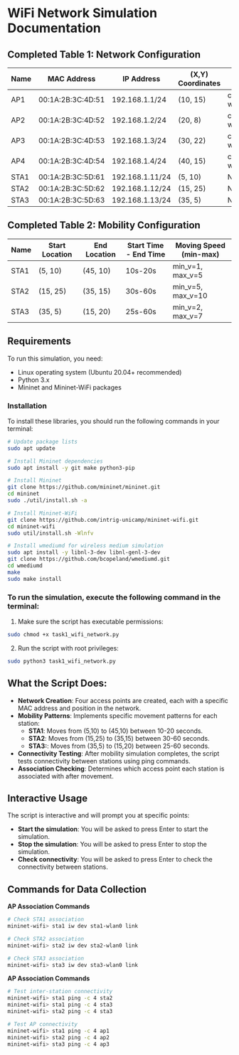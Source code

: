 # WiFi Network Simulation Documentation

## Completed Table 1: Network Configuration

| Name | MAC Address       | IP Address      | (X,Y) Coordinates | SSID           | Range | Channel |
| ---- | ----------------- | --------------- | ----------------- | -------------- | ----- | ------- |
| AP1  | 00:1A:2B:3C:4D:51 | 192.168.1.1/24  | (10, 15)          | cafeteria-wifi | 35    | 35      |
| AP2  | 00:1A:2B:3C:4D:52 | 192.168.1.2/24  | (20, 8)           | cafeteria-wifi | 35    | 35      |
| AP3  | 00:1A:2B:3C:4D:53 | 192.168.1.3/24  | (30, 22)          | cafeteria-wifi | 35    | 35      |
| AP4  | 00:1A:2B:3C:4D:54 | 192.168.1.4/24  | (40, 15)          | cafeteria-wifi | 35    | 35      |
| STA1 | 00:1A:2B:3C:5D:61 | 192.168.1.11/24 | (5, 10)           | N/A            | N/A   | N/A     |
| STA2 | 00:1A:2B:3C:5D:62 | 192.168.1.12/24 | (15, 25)          | N/A            | N/A   | N/A     |
| STA3 | 00:1A:2B:3C:5D:63 | 192.168.1.13/24 | (35, 5)           | N/A            | N/A   | N/A     |

## Completed Table 2: Mobility Configuration

| Name | Start Location | End Location | Start Time - End Time | Moving Speed (min-max) |
| ---- | -------------- | ------------ | --------------------- | ---------------------- |
| STA1 | (5, 10)        | (45, 10)     | 10s-20s               | min_v=1, max_v=5       |
| STA2 | (15, 25)       | (35, 15)     | 30s-60s               | min_v=5, max_v=10      |
| STA3 | (35, 5)        | (15, 20)     | 25s-60s               | min_v=2, max_v=7       |

## Requirements

To run this simulation, you need:

- Linux operating system (Ubuntu 20.04+ recommended)
- Python 3.x
- Mininet and Mininet-WiFi packages

### Installation

To install these libraries, you should run the following commands in your terminal:

```bash
# Update package lists
sudo apt update
```

```bash
# Install Mininet dependencies
sudo apt install -y git make python3-pip
```

```bash
# Install Mininet
git clone https://github.com/mininet/mininet.git
cd mininet
sudo ./util/install.sh -a
```

```bash
# Install Mininet-WiFi
git clone https://github.com/intrig-unicamp/mininet-wifi.git
cd mininet-wifi
sudo util/install.sh -Wlnfv
```

```bash
# Install wmediumd for wireless medium simulation
sudo apt install -y libnl-3-dev libnl-genl-3-dev
git clone https://github.com/bcopeland/wmediumd.git
cd wmediumd
make
sudo make install
```

### To run the simulation, execute the following command in the terminal:

1. Make sure the script has executable permissions:

```bash
sudo chmod +x task1_wifi_network.py
```

2.  Run the script with root privileges:

```bash
sudo python3 task1_wifi_network.py
```

## What the Script Does:

- **Network Creation**: Four access points are created, each with a specific MAC address and position in the network.
- **Mobility Patterns**: Implements specific movement patterns for each station:
  - **STA1**: Moves from (5,10) to (45,10) between 10-20 seconds.
  - **STA2**: Moves from (15,25) to (35,15) between 30-60 seconds.
  - **STA3:**: Moves from (35,5) to (15,20) between 25-60 seconds.
- **Connectivity Testing**: After mobility simulation completes, the script tests connectivity between stations using ping commands.
- **Association Checking**: Determines which access point each station is associated with after movement.

## Interactive Usage

The script is interactive and will prompt you at specific points:

- **Start the simulation**: You will be asked to press Enter to start the simulation.
- **Stop the simulation**: You will be asked to press Enter to stop the simulation.
- **Check connectivity**: You will be asked to press Enter to check the connectivity between stations.

## Commands for Data Collection

**AP Association Commands**

```bash
# Check STA1 association
mininet-wifi> sta1 iw dev sta1-wlan0 link

# Check STA2 association
mininet-wifi> sta2 iw dev sta2-wlan0 link

# Check STA3 association
mininet-wifi> sta3 iw dev sta3-wlan0 link
```

**AP Association Commands**

```bash
# Test inter-station connectivity
mininet-wifi> sta1 ping -c 4 sta2
mininet-wifi> sta1 ping -c 4 sta3
mininet-wifi> sta2 ping -c 4 sta3

# Test AP connectivity
mininet-wifi> sta1 ping -c 4 ap1
mininet-wifi> sta2 ping -c 4 ap2
mininet-wifi> sta3 ping -c 4 ap3
```
